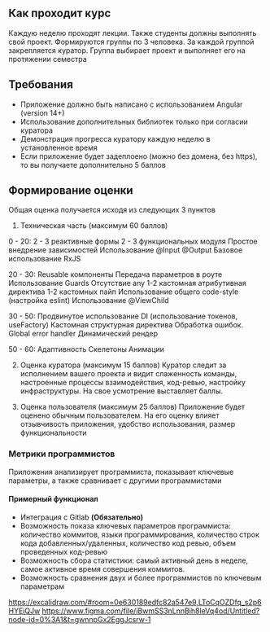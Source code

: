 ## Как проходит курс
Каждую неделю проходят лекции. Также студенты должны выполнять свой проект. Формируются группы по 3 человека. За каждой группой закрепляется куратор. Группа выбирает проект и выполняет его на протяжении семестра

## Требования
- Приложение должно быть написано с использованием Angular (version 14+)
- Использование дополнительных библиотек только при согласии куратора
- Демонстрация прогресса куратору каждую неделю в установленное время
- Если приложение будет задеплоено (можно без домена, без https), то вы получаете дополнительно 5 баллов

## Формирование оценки
Общая оценка получается исходя из следующих 3 пунктов

1) Техническая часть (максимум 60 баллов)

0 - 20:
2 - 3 реактивные формы
2 - 3 функциональных модуля
Простое внедрение зависимостей
Использование @Input @Output
Базовое использование RxJS

20 - 30:
Reusable компоненты
Передача параметров в роуте
Использование Guards
Отсутствие any
1-2 кастомная атрибутивная директива
1-2 кастомных пайп
Использование общего code-style (настройка eslint)
Использование @ViewChild

30 - 50:
Продвинутое использование DI (использование токенов, useFactory)
Кастомная структурная директива
Обработка ошибок. Global error handler
Динамический рендер

50 - 60:
Адаптивность
Скелетоны
Анимации

2)  Оценка куратора (максимум 15 баллов)
Куратор следит за исполнением вашего проекта и видит слаженность команды, настроенные процессы взаимодействия, код-ревью, настройку инфраструктуры. На свое усмотрение выставляет баллы.

3) Оценка пользователя (максимум 25 баллов)
Приложение будет оценено обычным пользователем. На его оценку влияет отзывчивость приложения, удобство использования, размер функциональности

### Метрики программистов
Приложения анализирует программиста, показывает ключевые параметры, а также сравнивает с другими программистами
#### Примерный  функционал
- Интеграция с Gitlab **(Обязательно)**
- Возможность показа ключевых параметров программиста: количество коммитов, языки программирования, количество строк кода добавленных/удаленных, количество код ревью, объем проведенных код-ревью
- Возможность сбора статистики: самый активный день в неделе, самое активное время совершения коммитов.
- Возможность сравнения двух и более программистов по ключевым параметрам

https://excalidraw.com/#room=0e630189edfc82a547e9,LToCqOZDfq_s2p6HYEiQJw
https://www.figma.com/file/iBwmSS3nLnnBih8leVq4od/Untitled?node-id=0%3A1&t=gwnnpGx2EggJcsrw-1
